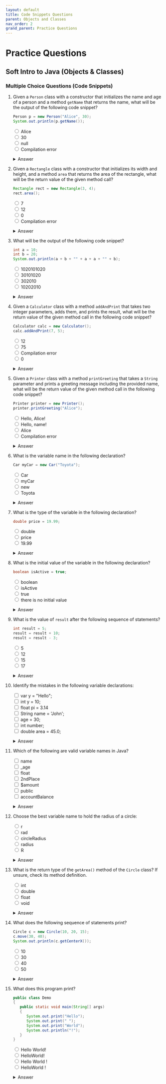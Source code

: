 ```yaml
---
layout: default
title: Code Snippets Questions
parent: Objects and Classes
nav_order: 2
grand_parent: Practice Questions
---
```


# Practice Questions
## Soft Intro to Java (Objects & Classes)
### Multiple Choice Questions (Code Snippets)

1. Given a `Person` class with a constructor that initializes the name and age of a person and a method `getName` that returns the name, what will be the output of the following code snippet?
   ```java
   Person p = new Person("Alice", 30);
   System.out.println(p.getName());
   ```
   <form>
     <input type="radio" name="q1" value="a"> Alice<br>
     <input type="radio" name="q1" value="b"> 30<br>
     <input type="radio" name="q1" value="c"> null<br>
     <input type="radio" name="q1" value="d"> Compilation error
   </form>
   <details markdown="block">
     <summary>Answer</summary>
     a) Alice
   </details>

2. Given a `Rectangle` class with a constructor that initializes its width and height, and a method `area` that returns the area of the rectangle, what will be the return value of the given method call?
   ```java
   Rectangle rect = new Rectangle(3, 4);
   rect.area();
   ```
   <form>
     <input type="radio" name="q2" value="a"> 7<br>
     <input type="radio" name="q2" value="b"> 12<br>
     <input type="radio" name="q2" value="c"> 0<br>
     <input type="radio" name="q2" value="d"> Compilation error
   </form>
   <details markdown="block">
     <summary>Answer</summary>
     b) 12
   </details>

3. What will be the output of the following code snippet?
   ```java
   int a = 10;
   int b = 20;
   System.out.println(a + b + "" + a + a + "" + b);
   ```
   <form>
     <input type="radio" name="q3" value="a"> 1020101020<br>
     <input type="radio" name="q3" value="b"> 30101020<br>
     <input type="radio" name="q3" value="c"> 302010<br>
     <input type="radio" name="q3" value="d"> 10202010
   </form>
   <details markdown="block">
     <summary>Answer</summary>
     b) 30101020
   </details>

4. Given a `Calculator` class with a method `addAndPrint` that takes two integer parameters, adds them, and prints the result, what will be the return value of the given method call in the following code snippet?
   ```java
   Calculator calc = new Calculator();
   calc.addAndPrint(7, 5);
   ```
   <form>
     <input type="radio" name="q4" value="a"> 12<br>
     <input type="radio" name="q4" value="b"> 75<br>
     <input type="radio" name="q4" value="c"> Compilation error<br>
     <input type="radio" name="q4" value="d"> 0
   </form>
   <details markdown="block">
     <summary>Answer</summary>
     a) 12
   </details>

5. Given a `Printer` class with a method `printGreeting` that takes a `String` parameter and prints a greeting message including the provided name, what will be the return value of the given method call in the following code snippet?
   ```java
   Printer printer = new Printer();
   printer.printGreeting("Alice");
   ```
   <form>
     <input type="radio" name="q5" value="a"> Hello, Alice!<br>
     <input type="radio" name="q5" value="b"> Hello, name!<br>
     <input type="radio" name="q5" value="c"> Alice<br>
     <input type="radio" name="q5" value="d"> Compilation error
   </form>
   <details markdown="block">
     <summary>Answer</summary>
     a) Hello, Alice!
   </details>
6. What is the variable name in the following declaration?
   ```java
   Car myCar = new Car("Toyota");
   ```
   <form>
     <input type="radio" name="q1" value="a"> Car<br>
     <input type="radio" name="q1" value="b"> myCar<br>
     <input type="radio" name="q1" value="c"> new<br>
     <input type="radio" name="q1" value="d"> Toyota
   </form>
   <details markdown="block">
     <summary>Answer</summary>
     b) myCar
   </details>

7. What is the type of the variable in the following declaration?
   ```java
   double price = 19.99;
   ```
   <form>
     <input type="radio" name="q2" value="a"> double<br>
     <input type="radio" name="q2" value="b"> price<br>
     <input type="radio" name="q2" value="c"> 19.99
   </form>
   <details markdown="block">
     <summary>Answer</summary>
     a) double
   </details>

8. What is the initial value of the variable in the following declaration?
   ```java
   boolean isActive = true;
   ```
   <form>
     <input type="radio" name="q3" value="a"> boolean<br>
     <input type="radio" name="q3" value="b"> isActive<br>
     <input type="radio" name="q3" value="c"> true<br>
     <input type="radio" name="q3" value="d"> there is no initial value
   </form>
   <details markdown="block">
     <summary>Answer</summary>
     c) true
   </details>

9. What is the value of `result` after the following sequence of statements?
   ```java
   int result = 5;
   result = result + 10;
   result = result - 3;
   ```
   <form>
     <input type="radio" name="q8" value="a"> 5<br>
     <input type="radio" name="q8" value="b"> 12<br>
     <input type="radio" name="q8" value="c"> 15<br>
     <input type="radio" name="q8" value="d"> 17
   </form>
   <details markdown="block">
     <summary>Answer</summary>
     b) 12
   </details>

10. Identify the mistakes in the following variable declarations:
    <form>
      <input type="checkbox" name="q10" value="a"> var y = "Hello";<br>
      <input type="checkbox" name="q10" value="b"> int y = 10;<br>
      <input type="checkbox" name="q10" value="c"> float pi = 3.14<br>
      <input type="checkbox" name="q10" value="d"> String name = 'John';<br>
      <input type="checkbox" name="q10" value="e"> age = 30;<br>
      <input type="checkbox" name="q10" value="f"> int number;<br>
      <input type="checkbox" name="q10" value="g"> double area = 45.0;
    </form>
    <details markdown="block">
      <summary>Answer</summary>
        var y = "Hello"; and int y = 10; // have the same variable name y.
        float pi = 3.14 // is missing a semicolon at the end.
        String name = 'John'; // should use double quotes for the string value: String name = "John";.
        age = 30; // is missing the type declaration.
        int number; // is declared but not initialized.
    </details>

11. Which of the following are valid variable names in Java?
    <form>
      <input type="checkbox" name="q10" value="a"> name<br>
      <input type="checkbox" name="q10" value="b"> _age<br>
      <input type="checkbox" name="q10" value="c"> float<br>
      <input type="checkbox" name="q10" value="d"> 2ndPlace<br>
      <input type="checkbox" name="q10" value="e"> $amount<br>
      <input type="checkbox" name="q10" value="f"> public<br>
      <input type="checkbox" name="q10" value="g"> accountBalance
    </form>
    <details markdown="block">
      <summary>Answer</summary>
      a) name<br>
      b) _age<br>
      e) $amount<br>
      g) accountBalance
    </details>

12. Choose the best variable name to hold the radius of a circle:
    <form>
      <input type="radio" name="q11" value="a"> r<br>
      <input type="radio" name="q11" value="b"> rad<br>
      <input type="radio" name="q11" value="c"> circleRadius<br>
      <input type="radio" name="q11" value="d"> radius<br>
      <input type="radio" name="q11" value="e"> R
    </form>
    <details markdown="block">
      <summary>Answer</summary>
      d) radius
    </details>

13. What is the return type of the `getArea()` method of the `Circle` class? If unsure, check its method definition.
    <form>
      <input type="radio" name="q15" value="a"> int<br>
      <input type="radio" name="q15" value="b"> double<br>
      <input type="radio" name="q15" value="c"> float<br>
      <input type="radio" name="q15" value="d"> void
    </form>
    <details markdown="block">
      <summary>Answer</summary>
      b) double
    </details>

14. What does the following sequence of statements print?
    ```java
    Circle c = new Circle(10, 20, 15);
    c.move(30, 40);
    System.out.println(c.getCenterX());
    ```
    <form>
      <input type="radio" name="q16" value="a"> 10<br>
      <input type="radio" name="q16" value="b"> 30<br>
      <input type="radio" name="q16" value="c"> 40<br>
      <input type="radio" name="q16" value="d"> 50
    </form>
    <details markdown="block">
      <summary>Answer</summary
      b) 30
    </details>

15. What does this program print?
    ```java
    public class Demo
    {
       public static void main(String[] args)
       {
          System.out.print("Hello");
          System.out.print(" ");
          System.out.print("World");
          System.out.println("!");
       }
    }
    ```
    <form>
      <input type="radio" name="q17" value="a"> Hello World!<br>
      <input type="radio" name="q17" value="b"> HelloWorld!<br>
      <input type="radio" name="q17" value="c"> Hello World !<br>
      <input type="radio" name="q17" value="d"> HelloWorld !
    </form>
    <details markdown="block">
      <summary>Answer</summary>
      a) Hello World!
    </details>
